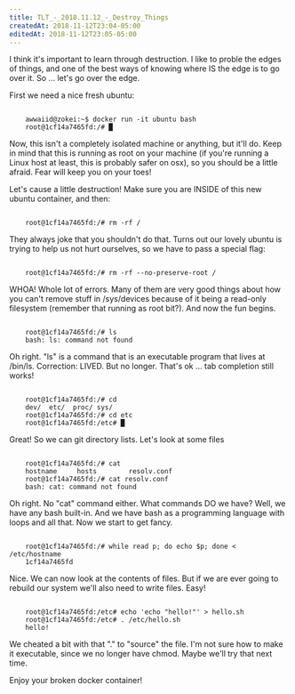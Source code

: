 ```yaml
---
title: TLT_-_2018.11.12_-_Destroy_Things
createdAt: 2018-11-12T23:04-05:00
editedAt: 2018-11-12T23:05-05:00
---
```


I think it's important to learn through destruction. I like to proble the edges of things, and one of the best ways of knowing where IS the edge is to go over it. So ... let's go over the edge.

First we need a nice fresh ubuntu:

<code>
    awwaiid@zokei:~$ docker run -it ubuntu bash
    root@1cf14a7465fd:/# █
</code>

Now, this isn't a completely isolated machine or anything, but it'll do. Keep in mind that this is running as root on your machine (if you're running a Linux host at least, this is probably safer on osx), so you should be a little afraid. Fear will keep you on your toes!

Let's cause a little destruction! Make sure you are INSIDE of this new ubuntu container, and then:

<code>
    root@1cf14a7465fd:/# rm -rf /
</code>

They always joke that you shouldn't do that. Turns out our lovely ubuntu is trying to help us not hurt ourselves, so we have to pass a special flag:

<code>
    root@1cf14a7465fd:/# rm -rf --no-preserve-root /
</code>

WHOA! Whole lot of errors. Many of them are very good things about how you can't remove stuff in /sys/devices because of it being a read-only filesystem (remember that running as root bit?). And now the fun begins.

<code>
    root@1cf14a7465fd:/# ls
    bash: ls: command not found
</code>

Oh right. "ls" is a command that is an executable program that lives at /bin/ls. Correction: LIVED. But no longer. That's ok ... tab completion still works!

<code>
    root@1cf14a7465fd:/# cd <tab><tab>
    dev/  etc/  proc/ sys/
    root@1cf14a7465fd:/# cd etc
    root@1cf14a7465fd:/etc# █
</code>

Great! So we can git directory lists. Let's look at some files

<code>
    root@1cf14a7465fd:/# cat <tab><tab>
    hostname     hosts        resolv.conf  
    root@1cf14a7465fd:/# cat resolv.conf
    bash: cat: command not found
</code>

Oh right. No "cat" command either. What commands DO we have? Well, we have any bash built-in. And we have bash as a programming language with loops and all that. Now we start to get fancy.

<code>
    root@1cf14a7465fd:/# while read p; do echo $p; done < /etc/hostname
    1cf14a7465fd
</code>

Nice. We can now look at the contents of files. But if we are ever going to rebuild our system we'll also need to write files. Easy!

<code>
    root@1cf14a7465fd:/etc# echo 'echo "hello!"' > hello.sh
    root@1cf14a7465fd:/etc# . /etc/hello.sh
    hello!
</code>

We cheated a bit with that "." to "source" the file. I'm not sure how to make it executable, since we no longer have chmod. Maybe we'll try that next time.

Enjoy your broken docker container!


